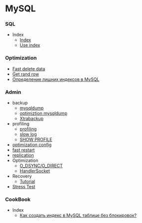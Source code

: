 # MySQL


### SQL
- Index
  - [Index](https://ruhighload.com/%D0%98%D0%BD%D0%B4%D0%B5%D0%BA%D1%81%D1%8B+%D0%B2+mysql)
  - [Use index](https://ruhighload.com/%D0%9A%D0%B0%D0%BA+%D0%B8%D1%81%D0%BF%D0%BE%D0%BB%D1%8C%D0%B7%D0%BE%D0%B2%D0%B0%D1%82%D1%8C+%D0%B8%D0%BD%D0%B4%D0%B5%D0%BA%D1%81%D1%8B+%D0%B2+join+%D0%B7%D0%B0%D0%BF%D1%80%D0%BE%D1%81%D0%B0%D1%85+mysql+)
### Optimization
- [Fast delete data](https://ruhighload.com/%D0%A3%D0%B4%D0%B0%D0%BB%D0%B5%D0%BD%D0%B8%D0%B5+%D0%B1%D0%BE%D0%BB%D1%8C%D1%88%D0%B8%D1%85+%D0%BE%D0%B1%D1%8A%D0%B5%D0%BC%D0%BE%D0%B2+%D0%B4%D0%B0%D0%BD%D0%BD%D1%8B%D1%85+%D0%B8%D0%B7+mysql+%D1%82%D0%B0%D0%B1%D0%BB%D0%B8%D1%86)
- [Get rand row](https://ruhighload.com/%D0%9E%D0%BF%D1%82%D0%B8%D0%BC%D0%B8%D0%B7%D0%B0%D1%86%D0%B8%D1%8F+order+by+rand%28%29)
- [Определение лишних индексов в MySQL](https://ruhighload.com/%D0%9E%D0%BF%D1%80%D0%B5%D0%B4%D0%B5%D0%BB%D0%B5%D0%BD%D0%B8%D0%B5+%D0%BB%D0%B8%D1%88%D0%BD%D0%B8%D1%85+%D0%B8%D0%BD%D0%B4%D0%B5%D0%BA%D1%81%D0%BE%D0%B2+%D0%B2+mysql)
### Admin
- backup
  - [mysqldump](https://ruhighload.com/%D0%9A%D0%B0%D0%BA+%D0%B4%D0%B5%D0%BB%D0%B0%D1%82%D1%8C+mysqldump+%D0%BD%D0%B0+%D0%BF%D1%80%D0%BE%D0%B4%D0%B0%D0%BA%D1%88%D0%BD%D0%B5)
  - [optimiztion mysqldump](https://ruhighload.com/%D0%9A%D0%B0%D0%BA+%D1%83%D1%81%D0%BA%D0%BE%D1%80%D0%B8%D1%82%D1%8C+mysqldump%3f)
  - [Xtrabackup](https://ruhighload.com/xtrabackup+%D0%B4%D0%BB%D1%8F+%D0%B1%D0%B5%D0%BA%D0%B0%D0%BF%D0%BE%D0%B2+mysql)
- profiling
  - [profiling](https://ruhighload.com/%D0%9F%D1%80%D0%BE%D1%84%D0%B8%D0%BB%D0%B8%D1%80%D0%BE%D0%B2%D0%B0%D0%BD%D0%B8%D0%B5+%D0%B2+mysql)
  - [slow log](https://ruhighload.com/%D0%9A%D0%B0%D0%BA+%D0%B2%D0%BA%D0%BB%D1%8E%D1%87%D0%B8%D1%82%D1%8C+slow+log+%D0%B2+mysql%3f)
  - [SHOW PROFILE](https://ruhighload.com/%D0%9A%D0%B0%D0%BA+%D0%B8%D1%81%D0%BF%D0%BE%D0%BB%D1%8C%D0%B7%D0%BE%D0%B2%D0%B0%D1%82%D1%8C+show+profile+%D0%B2+mysql%3f)
- [optimization config](https://ruhighload.com/%D0%9E%D0%BF%D1%82%D0%B8%D0%BC%D0%B0%D0%BB%D1%8C%D0%BD%D0%B0%D1%8F+%D0%BD%D0%B0%D1%81%D1%82%D1%80%D0%BE%D0%B9%D0%BA%D0%B0+mysql)
- [fast restart](https://ruhighload.com/%D0%9A%D0%B0%D0%BA+%D1%83%D1%81%D0%BA%D0%BE%D1%80%D0%B8%D1%82%D1%8C+%D0%BF%D0%B5%D1%80%D0%B5%D0%B7%D0%B0%D0%BF%D1%83%D1%81%D0%BA+mysql%3f)
- [replication](https://ruhighload.com/%D0%9E%D0%BF%D1%82%D0%B8%D0%BC%D0%B8%D0%B7%D0%B0%D1%86%D0%B8%D1%8F+%D1%80%D0%B5%D0%BF%D0%BB%D0%B8%D0%BA%D0%B0%D1%86%D0%B8%D0%B8+%D0%B2+mysql)
- Optimization
  - [O_DSYNC/O_DIRECT](https://ruhighload.com/innodb_flush_method+%D0%B8+%D0%B7%D0%BD%D0%B0%D1%87%D0%B5%D0%BD%D0%B8%D1%8F+o_dsync+%2f+o_direct)
  - [HandlerSocket](https://ruhighload.com/mysql+handlersocket)
- Recovery
  - [Tutorial](https://ruhighload.com/%D0%92%D0%BE%D1%81%D1%81%D1%82%D0%B0%D0%BD%D0%BE%D0%B2%D0%BB%D0%B5%D0%BD%D0%B8%D0%B5+mysql+%D0%BF%D0%BE%D1%81%D0%BB%D0%B5+%D1%81%D0%B1%D0%BE%D1%8F)
- [Stress Test](https://ruhighload.com/%D0%A2%D0%B5%D1%81%D1%82%D0%B8%D1%80%D0%BE%D0%B2%D0%B0%D0%BD%D0%B8%D0%B5+%D0%BD%D0%B0%D0%B3%D1%80%D1%83%D0%B7%D0%BA%D0%B8+mysql)

### CookBook

- Index
  - [Как создать индекс в MySQL таблице без блокировок?](https://ruhighload.com/%D0%9A%D0%B0%D0%BA+%D1%81%D0%BE%D0%B7%D0%B4%D0%B0%D1%82%D1%8C+%D0%B8%D0%BD%D0%B4%D0%B5%D0%BA%D1%81+%D0%B2+mysql+%D1%82%D0%B0%D0%B1%D0%BB%D0%B8%D1%86%D0%B5+%D0%B1%D0%B5%D0%B7+%D0%B1%D0%BB%D0%BE%D0%BA%D0%B8%D1%80%D0%BE%D0%B2%D0%BE%D0%BA%3f)
